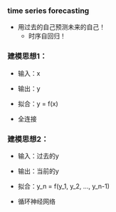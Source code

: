 ### time series forecasting
- 用过去的自己预测未来的自己！
    - 时序自回归！


### 建模思想1：
- 输入：x
- 输出：y
- 拟合：y = f(x)

- 全连接

### 建模思想2：
- 输入：过去的y
- 输出：当前的y
- 拟合：y_n = f(y_1, y_2, ..., y_n-1)

- 循环神经网络

